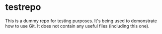 # testrepo
This is a dummy repo for testing purposes. It's being used to demonstrate how to use Git. It does not contain any useful files (including this one).
